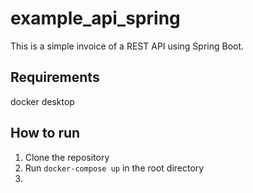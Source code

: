 # example_api_spring

This is a simple invoice of a REST API using Spring Boot.

## Requirements
docker desktop

## How to run
1. Clone the repository
2. Run `docker-compose up` in the root directory
3. 